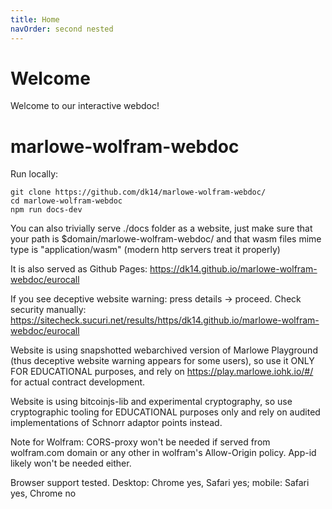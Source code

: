 ```yaml
---
title: Home
navOrder: second nested
---
```


# Welcome

Welcome to our interactive webdoc!

# marlowe-wolfram-webdoc


Run locally:
```
git clone https://github.com/dk14/marlowe-wolfram-webdoc/
cd marlowe-wolfram-webdoc
npm run docs-dev
```

You can also trivially serve ./docs folder as a website, just make sure that your path is $domain/marlowe-wolfram-webdoc/ and that wasm files mime type is "application/wasm" (modern http servers treat it properly)


It is also served as Github Pages:
https://dk14.github.io/marlowe-wolfram-webdoc/eurocall

If you see deceptive website warning: press details -> proceed. 
Check security manually: https://sitecheck.sucuri.net/results/https/dk14.github.io/marlowe-wolfram-webdoc/eurocall

Website is using snapshotted webarchived version of Marlowe Playground (thus deceptive website warning appears for some users), so use it ONLY FOR EDUCATIONAL purposes, and rely on https://play.marlowe.iohk.io/#/ for actual contract development.

Website is using bitcoinjs-lib and experimental cryptography, so use cryptographic tooling for EDUCATIONAL purposes only and rely on audited implementations of Schnorr adaptor points instead.

Note for Wolfram: CORS-proxy won't be needed if served from wolfram.com domain or any other in wolfram's Allow-Origin policy. App-id likely won't be needed either.

Browser support tested. Desktop: Chrome yes, Safari yes; mobile: Safari yes, Chrome no